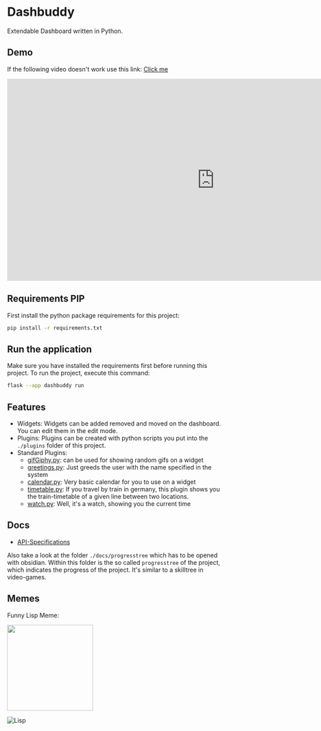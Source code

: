 # Dashbuddy
Extendable Dashboard written in Python.

## Demo


If the following video doesn't work use this link: [Click me](https://www.youtube.com/watch?v=5hDGjZO-zWU)
<iframe width="966" height="471" src="https://www.youtube.com/embed/5hDGjZO-zWU" title="dashbuddy" frameborder="0" allow="accelerometer; autoplay; clipboard-write; encrypted-media; gyroscope; picture-in-picture; web-share" allowfullscreen></iframe>

## Requirements PIP

First install the python package requirements for this project:
```bash
pip install -r requirements.txt
```

## Run the application

Make sure you have installed the requirements first before running this project.
To run the project, execute this command:
```bash
flask --app dashbuddy run
```

## Features
- Widgets: Widgets can be added removed and moved on the dashboard. You can edit them in the edit mode.
- Plugins: Plugins can be created with python scripts you put into the `./plugins` folder of this project.
- Standard Plugins:
  - [gifGiphy.py](./plugins/gifGiphy.py): can be used for showing random gifs on a widget
  - [greetings.py](./plugins/greetings.py): Just greeds the user with the name specified in the system
  - [calendar.py](./plugins/calendar.py): Very basic calendar for you to use on a widget
  - [timetable.py](./plugins/timetable.py): If you travel by train in germany, this plugin shows you the train-timetable of a given line between two locations.
  - [watch.py](./plugins/watch.py): Well, it's a watch, showing you the current time

## Docs
- [API-Specifications](./docs/Specifications.md)

Also take a look at the folder `./docs/progresstree` which has to be opened with obsidian.
Within this folder is the so called `progresstree` of the project, which indicates the progress of the project.
It's similar to a skilltree in video-games.

## Memes
Funny Lisp Meme:

<img width="200" src="https://tenor.com/view/flushed-gif-23088083.gif">

![Lisp](https://www.lisperati.com/lisplogo_warning_256.png)
